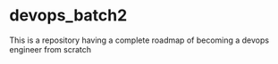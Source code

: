 # devops_batch2
This is a repository having a complete roadmap of becoming a devops engineer from scratch
